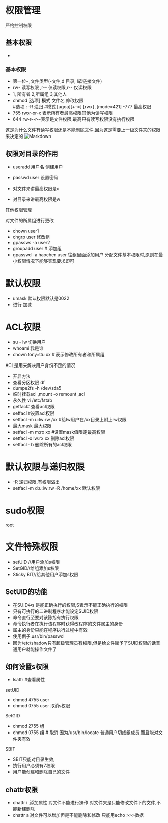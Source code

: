 # 权限管理
严格控制权限

## 基本权限
- 

### 基本权限
- 第一位-  ,文件类型(-文件,d 目录, l软链接文件)
- rw- 读写权限 ,r-- 仅读权限,r-- 仅读权限
- 1, 所有者  2,所属组 3,其他人
- chmod [选项]  模式 文件名  修改权限   
 #选项  : -R 递归   #模式 [ugoa][+-=] [rwx]  ,[mode=421]
-777 最高权限
- 755 rwxr-xr-x 表示所有者最高权限其他为读写权限
- 644 rw-r--r--表示是文件权限,最高只有读写权限没有执行权限


这是为什么文件有读写权限还是不能删除文件,因为这是需要上一级文件夹的权限来决定的
![Markdown](http://i1.piimg.com/1949/37754e005c74ff6b.png)

## 权限对目录的作用

- useradd 用户名 创建用户
- passwd user   设置密码

- 对文件来讲最高权限是x
- 对目录来讲最高权限是w

其他权限管理

对文件的所属组进行更改

- chown user1 
- chgrp user  修改组
- gpassws -a user2
- groupadd user # 添加组
- gpasswd -a haochen user  往组里面添加用户
分配文件基本权限时,原则在最小权限情况下能够实现要求即可

# 默认权限

- umask 默认权限默认是0022
- 进行 加减


# ACL权限

- su - lw 切换用户
- whoami  我是谁
- chown  tony:stu xx # 表示修改所有者和所属组

ACL是用来解决用户身份不足的情况

- 开启方法
- 查看分区权限  df
- dumpe2fs -h /dev/sda5
- 临时挂载acl ,mount -o remount ,acl
- 永久性 vi /etc/fstab
- getfacl# 查看acl权限 
- setfacl #设置acl权限
- setfacl -m u:lw:rw /xx   #给lw用户在/xx目录上附上rw权限
- 最大mask 最大权限
- setfacl -m m:rx xx  #设置mask值限定最高权限
- setfacl  -x lw:rx xx  删除acl权限
- setfacl - b 删除所有的acl权限

# 默认权限与递归权限

- -R 递归权限,有权限溢出
- setfacl -m d:u:lw:rw -R /home/xx 默认权限 

# sudo权限

root



# 文件特殊权限

- setUID //用户添加s权限
- SetGID//给组添加s权限
- Sticky BIT//给其他用户添加s权限

## SetUID的功能

- 在SUID中s 是能正确执行的权限,S表示不能正确执行的权限
- 只有可执行的二进制程序才能设定SUID权限
- 命令直行至要对该陈旭有执行权限
- 命令执行者在执行该程序时获得改程序的文件属主的身份
- 属主的身份只能在程序执行过程中有效
- 使用例子.usr/bin/passwd
- 因为/etc/shadow只有超级管理员有权限,但是给文件赋予了SUID权限的话普通用户就能操作文件了

## 如何设置s权限

- lsattr #查看属性

setUID

- chmod  4755 user 
- chmod  0755 user 取消s权限

SetGID
- chmod  2755 组
- chmod  0755 组 # 取消
因为/usr/bin/locate 普通用户切成组成员,而且能对文件夹有效

SBIT

- SBIT只能对目录生效,
- 执行用户必须有7权限
- 用户能创建和删除自己的文件

## chattr权限

- chattr i ,添加属性
对文件不能进行操作
对文件夹是只能修改文件下的文件,不能新建删除
- chattr a 对文件可以增加但是不能删除和修改
只能用echo >>>数据